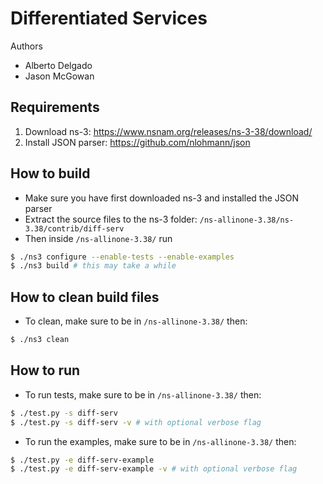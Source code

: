 # Differentiated Services
Authors
- Alberto Delgado
- Jason McGowan

## Requirements
1. Download ns-3: https://www.nsnam.org/releases/ns-3-38/download/
2. Install JSON parser: https://github.com/nlohmann/json

## How to build
- Make sure you have first downloaded ns-3 and installed the JSON parser
- Extract the source files to the ns-3 folder: `/ns-allinone-3.38/ns-3.38/contrib/diff-serv`
- Then inside `/ns-allinone-3.38/` run
```bash
$ ./ns3 configure --enable-tests --enable-examples
$ ./ns3 build # this may take a while
```

## How to clean build files
- To clean, make sure to be in `/ns-allinone-3.38/` then:
```bash
$ ./ns3 clean
```

## How to run
- To run tests, make sure to be in `/ns-allinone-3.38/` then:
```bash
$ ./test.py -s diff-serv
$ ./test.py -s diff-serv -v # with optional verbose flag
```
- To run the examples, make sure to be in `/ns-allinone-3.38/` then:
```bash
$ ./test.py -e diff-serv-example
$ ./test.py -e diff-serv-example -v # with optional verbose flag
```
